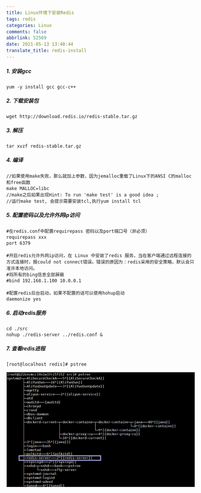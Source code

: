 ```yaml
---
title: Linux环境下安装Redis
tags: redis
categories: Linux
comments: false
abbrlink: 52569
date: 2021-05-13 13:40:44
translate_title: redis-install
---
```

#####  1. 安装gcc
   ```shell
   yum -y install gcc gcc-c++
   ```
##### 2. 下载安装包
   ```shell
   wget http://download.redis.io/redis-stable.tar.gz 
   ```
##### 3. 解压

   ```shell
   tar xvzf redis-stable.tar.gz
   ```
#####    4. 编译

   ```shell
   //如果使用make失败，那么就加上参数，因为jemalloc重载了Linux下的ANSI C的malloc和free函数
   make MALLOC=libc
   //make之后如果出现Hint: To run 'make test' is a good idea ;
   //运行make test, 会提示需要安装tcl,执行yum install tcl
   ```

##### 5. 配置密码以及允许外网ip访问

   ```properties
   #在redis.conf中配置requirepass 密码以及port端口号（非必须）
   requirepass xxx
   port 6379 
   
   #开启redis允许外网ip访问，在 Linux 中安装了redis 服务，当在客户端通过远程连接的方式连接时，报could not connect错误。错误的原因为：redis采用的安全策略，默认会只准许本地访问。
   #将所有的bing信息全部屏蔽
   #bind 192.168.1.100 10.0.0.1
   
   #配置redis后台启动，如果不配置的话可以使用hohup启动
   daemonize yes
   ```
##### 6. 启动redis服务
   ```shell
   cd ./src
   nohup ./redis-server ../redis.conf &
   ```
##### 7. 查看redis进程
   ```shell
   [root@localhost redis]# pstree
   ```
   ![image-20201210103251475](./redis_install/image-20201201155441018.png)
